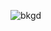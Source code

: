 ![bkgd](https://user-images.githubusercontent.com/173325/164342746-69b56d57-3f12-498d-9b22-a68ed676324b.png)
